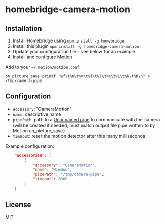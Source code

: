 # homebridge-camera-motion

## Installation
1.	Install Homebridge using `npm install -g homebridge`
2.	Install this plugin `npm install -g homebridge-camera-motion`
3.	Update your configuration file - see below for an example
4.	Install and configure [Motion](https://motion-project.github.io)

Add to your `~/.motion/motion.conf`:

```
on_picture_save printf '%f\t%n\t%v\t%i\t%J\t%K\t%L\t%N\t%D\n' > /tmp/camera-pipe
```

## Configuration
* `accessory`: "CameraMotion"
* `name`: descriptive name
* `pipePath`: path to a [Unix named pipe](https://en.wikipedia.org/wiki/Named_pipe) to communicate with the camera
(will be created if needed, must match output file pipe written to by Motion on_picture_save)
* `timeout`: reset the motion detector after this many milliseconds

Example configuration:

```json
    "accessories": [
        {
            "accessory": "CameraMotion",
            "name": "Window",
            "pipePath": "/tmp/camera-pipe",
            "timeout": 2000
        }
    ]
```

## License

MIT

